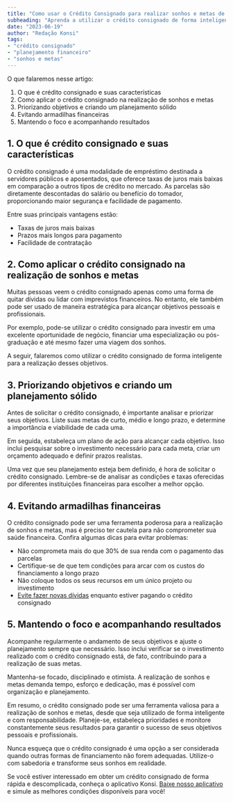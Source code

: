 ```yaml
---
title: "Como usar o Crédito Consignado para realizar sonhos e metas de vida"
subheading: "Aprenda a utilizar o crédito consignado de forma inteligente para alcançar seus objetivos pessoais e profissionais"
date: "2023-06-19"
author: "Redação Konsi"
tags:
- "crédito consignado"
- "planejamento financeiro"
- "sonhos e metas"
---
```


O que falaremos nesse artigo:

1. O que é crédito consignado e suas características
2. Como aplicar o crédito consignado na realização de sonhos e metas
3. Priorizando objetivos e criando um planejamento sólido
4. Evitando armadilhas financeiras
5. Mantendo o foco e acompanhando resultados

## 1. O que é crédito consignado e suas características

O crédito consignado é uma modalidade de empréstimo destinada a servidores públicos e aposentados, que oferece taxas de juros mais baixas em comparação a outros tipos de crédito no mercado. As parcelas são diretamente descontadas do salário ou benefício do tomador, proporcionando maior segurança e facilidade de pagamento.

Entre suas principais vantagens estão:

- Taxas de juros mais baixas
- Prazos mais longos para pagamento
- Facilidade de contratação

## 2. Como aplicar o crédito consignado na realização de sonhos e metas

Muitas pessoas veem o crédito consignado apenas como uma forma de quitar dívidas ou lidar com imprevistos financeiros. No entanto, ele também pode ser usado de maneira estratégica para alcançar objetivos pessoais e profissionais.

Por exemplo, pode-se utilizar o crédito consignado para investir em uma excelente oportunidade de negócio, financiar uma especialização ou pós-graduação e até mesmo fazer uma viagem dos sonhos.

A seguir, falaremos como utilizar o crédito consignado de forma inteligente para a realização desses objetivos.

## 3. Priorizando objetivos e criando um planejamento sólido

Antes de solicitar o crédito consignado, é importante analisar e priorizar seus objetivos. Liste suas metas de curto, médio e longo prazo, e determine a importância e viabilidade de cada uma.

Em seguida, estabeleça um plano de ação para alcançar cada objetivo. Isso inclui pesquisar sobre o investimento necessário para cada meta, criar um orçamento adequado e definir prazos realistas.

Uma vez que seu planejamento esteja bem definido, é hora de solicitar o crédito consignado. Lembre-se de analisar as condições e taxas oferecidas por diferentes instituições financeiras para escolher a melhor opção.

## 4. Evitando armadilhas financeiras

O crédito consignado pode ser uma ferramenta poderosa para a realização de sonhos e metas, mas é preciso ter cautela para não comprometer sua saúde financeira. Confira algumas dicas para evitar problemas:

- Não comprometa mais do que 30% de sua renda com o pagamento das parcelas
- Certifique-se de que tem condições para arcar com os custos do financiamento a longo prazo
- Não coloque todos os seus recursos em um único projeto ou investimento
- [Evite fazer novas dívidas](https://konsi.com.br/postagens/emprstimos-consignados-e-suas-principais-aplicaes.md) enquanto estiver pagando o crédito consignado

## 5. Mantendo o foco e acompanhando resultados

Acompanhe regularmente o andamento de seus objetivos e ajuste o planejamento sempre que necessário. Isso inclui verificar se o investimento realizado com o crédito consignado está, de fato, contribuindo para a realização de suas metas.

Mantenha-se focado, disciplinado e otimista. A realização de sonhos e metas demanda tempo, esforço e dedicação, mas é possível com organização e planejamento.

Em resumo, o crédito consignado pode ser uma ferramenta valiosa para a realização de sonhos e metas, desde que seja utilizado de forma inteligente e com responsabilidade. Planeje-se, estabeleça prioridades e monitore constantemente seus resultados para garantir o sucesso de seus objetivos pessoais e profissionais.

Nunca esqueça que o crédito consignado é uma opção a ser considerada quando outras formas de financiamento não forem adequadas. Utilize-o com sabedoria e transforme seus sonhos em realidade.

Se você estiver interessado em obter um crédito consignado de forma rápida e descomplicada, conheça o aplicativo Konsi. [Baixe nosso aplicativo](https://konsi.com.br/app) e simule as melhores condições disponíveis para você!